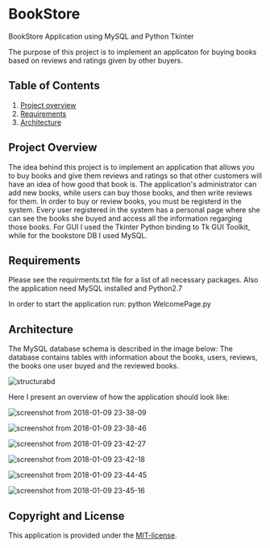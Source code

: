 # BookStore
BookStore Application using MySQL and Python Tkinter

The purpose of this project is to implement an applicaton for buying books based on reviews and ratings given by other buyers. 

## Table of Contents

1. [Project overview](#project-overview)
2. [Requirements](#requirements)
3. [Architecture](#architecture)




## Project Overview

The idea behind this project is to implement an application that allows you to buy books and give them reviews and ratings so that
other customers will have an idea of how good that book is. The application's administrator can add new books, while users can buy 
those books, and then write reviews for them. In order to buy or review books, you must be registerd in the system. Every user 
registered in the system has a personal page where she can see the books she buyed and access all the information regarging those
books.
For GUI I used the Tkinter Python binding to Tk GUI Toolkit, while for the bookstore DB I used MySQL.


## Requirements
  Please see the requirments.txt file for a list of all necessary packages.
  Also the application need MySQL installed and Python2.7
  
  In order to start the application run: python WelcomePage.py



## Architecture

The MySQL database schema is described in the image below:
The database contains tables with information about the books, users, reviews, the books one user buyed and the reviewed books.

![structurabd](https://user-images.githubusercontent.com/12434214/45482256-30499800-b756-11e8-888f-dc9b661885f7.JPG)

Here I present an overview of how the application should look like:

![screenshot from 2018-01-09 23-38-09](https://user-images.githubusercontent.com/12434214/45482205-10b26f80-b756-11e8-8ec8-1e81c8d60f8a.png)

![screenshot from 2018-01-09 23-38-46](https://user-images.githubusercontent.com/12434214/45482220-1c059b00-b756-11e8-8ca8-cf2b2a3650b9.png)

![screenshot from 2018-01-09 23-42-27](https://user-images.githubusercontent.com/12434214/45482242-2758c680-b756-11e8-825f-5fcf53ff84e4.png)

![screenshot from 2018-01-09 23-42-18](https://user-images.githubusercontent.com/12434214/45482226-1f992200-b756-11e8-995c-aedd23a7c0be.png)

![screenshot from 2018-01-09 23-44-45](https://user-images.githubusercontent.com/12434214/45482235-23c53f80-b756-11e8-957e-ec302c434431.png)

![screenshot from 2018-01-09 23-45-16](https://user-images.githubusercontent.com/12434214/45482238-258f0300-b756-11e8-96ae-3fbc7649186a.png)



## Copyright and License


This application is provided under the [MIT-license](https://github.com/DanIulian/BookStore/blob/master/LICENSE).



